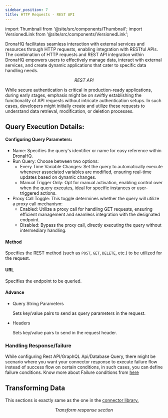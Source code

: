 ```yaml
---
sidebar_position: 7
title: HTTP Requests - REST API
---
```

import Thumbnail from '@site/src/components/Thumbnail';
import VersionedLink from '@site/src/components/VersionedLink';

DronaHQ facilitates seamless interaction with external services and resources through HTTP requests, enabling integration with RESTful APIs. The combination of HTTP requests and REST API integration within DronaHQ empowers users to effectively manage data, interact with external services, and create dynamic applications that cater to specific data handling needs.

<figure>
  <Thumbnail src="/img/data-queries/restapi-dataquery.jpeg" alt="REST API"/>
  <figcaption align = "center"><i>REST API</i></figcaption>
</figure>

While secure authentication is critical in production-ready applications, during early stages, emphasis might be on swiftly establishing the functionality of API requests without intricate authentication setups. In such cases, developers might initially create and utilize these requests to understand data retrieval, modification, or deletion processes.


## Query Execution Details:

#### Configuring Query Parameters:
- Name: Specifies the query's identifier or name for easy reference within DronaHQ.
- Run Query: Choose between two options:
  - Every Time Variable Changes: Set the query to automatically execute whenever associated variables are modified, ensuring real-time updates based on dynamic changes.
  - Manual Trigger Only: Opt for manual activation, enabling control over when the query executes, ideal for specific instances or user-triggered actions.
- Proxy Call Toggle: This toggle determines whether the query will utilize a proxy call mechanism:
  - Enabled: Utilize a proxy call for handling GET requests, ensuring efficient management and seamless integration with the designated endpoint.
  - Disabled: Bypass the proxy call, directly executing the query without intermediary handling.


#### Method

Specifies the REST method (such as `POST`, `GET`, `DELETE`, etc.) to be utilized for the request.

#### URL

Specifies the endpoint to be queried.

#### Advance

- Query String Parameters

  Sets key/value pairs to send as query parameters in the request.

- Headers

  Sets key/value pairs to send in the request header.

### Handling Response/failure

While configuring Rest API/GraphQL Api/Database Query, there might be scenario where you want your connector response to execute failure flow instead of success flow on certain conditions, in such cases, you can define failure conditions. Know more about Failure conditions from [here](/datasource-concepts/configuring-failure-conditions/)



## Transforming Data

This sections is exactly same as the one in the [connector library.](../connector-library/#transform-response)

<figure>
  <Thumbnail src="/img/data-queries/restapi-transform.jpeg" alt="Transform response" />
  <figcaption align = "center"><i>Transform response section</i></figcaption>
</figure>
